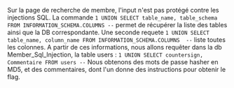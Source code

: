 Sur la page de recherche de membre, l'input n'est pas protégé contre les injections SQL.
La commande `1 UNION SELECT table_name, table_schema FROM INFORMATION_SCHEMA.COLUMNS --` permet de récupérer la liste des tables ainsi que la DB correspondante.
Une seconde requete `1 UNION SELECT table_name, column_name FROM INFORMATION_SCHEMA.COLUMNS  --` liste toutes les colonnes.
A partir de ces informations, nous allons requêter dans la db Member_Sql_Injection, la table users : `1 UNION SELECT countersign, Commentaire FROM users --`
Nous obtenons des mots de passe hasher en MD5, et des commentaires, dont l'un donne des instructions pour obtenir le flag.
